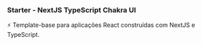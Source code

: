 ### Starter - NextJS TypeScript Chakra UI
⚡ Template-base para aplicações React construídas com NextJS e TypeScript.
